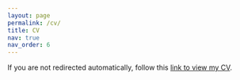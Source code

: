 ```yaml
---
layout: page
permalink: /cv/
title: CV
nav: true
nav_order: 6
---
```


<script>window.location.href = "/assets/pdf/suhas_cv.pdf";</script>

If you are not redirected automatically, follow this <a href="/assets/pdf/suhas_cv.pdf">link to view my CV</a>.
